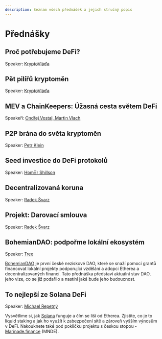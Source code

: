 ```yaml
---
description: Seznam všech přednášek a jejich stručný popis
---
```


# Přednášky

## Proč potřebujeme DeFi?

Speaker: [KryptoVláďa](../speakeri.md#kryptovlada)

## Pět pilířů kryptoměn

Speaker: [KryptoVláďa](../speakeri.md#kryptovlada)

## MEV a ChainKeepers: Úžasná cesta světem DeFi

Speakeři: [Ondřej Vostal, Martin Vlach](../speakeri.md#ondrej-vostal-martin-vlach)

## P2P brána do světa kryptoměn

Speaker: [Petr Klein](../speakeri.md#petr-klein)

## **Seed investice do DeFi protokolů**

Speaker: [HomΞr Shillson](../speakeri.md#homksr-shillson)

## Decentralizovaná koruna

Speaker: [Radek Švarz](../speakeri.md#radek-svarz)

## Projekt: Darovací smlouva

Speaker: [Radek Švarz](../speakeri.md#radek-svarz)

## BohemianDAO: podpořme lokální ekosystém

Speaker: [Tree](../speakeri.md#tree)

[BohemianDAO](http://bohemiandao.cz/) je první české neziskové DAO, které se snaží pomocí grantů financovat lokální projekty podporující vzdělání a adopci Etherea a decentralizovaných financí. Tato přednáška představí aktuální stav DAO, jeho vize, co se již podařilo a nastíní jaká bude jeho budoucnost.

## To nejlepší ze Solana DeFi

Speaker: [Michael Repetný](../speakeri.md#michael-repetny)

Vysvětlíme si, jak [Solana](https://solana.com/) funguje a čím se liší od Etherea. Zjistíte, co je to liquid staking a jak ho využít k zabezpečení sítě a zároveň vyšším výnosům v DeFi. Nakouknete také pod pokličku projektu s českou stopou - [Marinade.finance](https://marinade.finance/) \(MNDE\).





